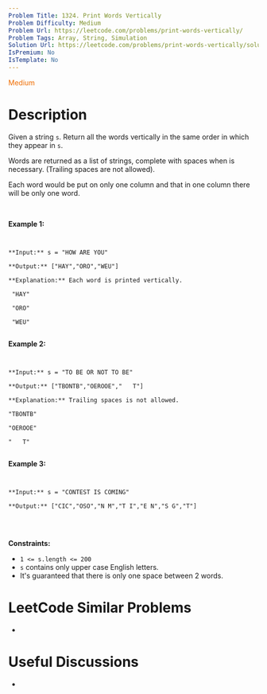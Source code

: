 ```yaml
---
Problem Title: 1324. Print Words Vertically
Problem Difficulty: Medium
Problem Url: https://leetcode.com/problems/print-words-vertically/
Problem Tags: Array, String, Simulation
Solution Url: https://leetcode.com/problems/print-words-vertically/solution/
IsPremium: No
IsTemplate: No
---
```


<span style="color: rgb(239, 108, 0);">Medium</span>

# Description

Given a string `s`. Return all the words vertically in the same order in which they appear in `s`.  

Words are returned as a list of strings, complete with spaces when is necessary. (Trailing spaces are not allowed).  

Each word would be put on only one column and that in one column there will be only one word.


 


**Example 1:**



```

**Input:** s = "HOW ARE YOU"
**Output:** ["HAY","ORO","WEU"]
**Explanation:** Each word is printed vertically. 
 "HAY"
 "ORO"
 "WEU"

```

**Example 2:**



```

**Input:** s = "TO BE OR NOT TO BE"
**Output:** ["TBONTB","OEROOE","   T"]
**Explanation:** Trailing spaces is not allowed. 
"TBONTB"
"OEROOE"
"   T"

```

**Example 3:**



```

**Input:** s = "CONTEST IS COMING"
**Output:** ["CIC","OSO","N M","T I","E N","S G","T"]

```

 


**Constraints:**


* `1 <= s.length <= 200`
* `s` contains only upper case English letters.
* It's guaranteed that there is only one space between 2 words.


# LeetCode Similar Problems

- []()

# Useful Discussions

- []()
